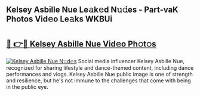 ## Kelsey Asbille Nue Le𝚊k𝚎d N𝚞𝚍es - Part-vaK Photos Vid𝚎o Le𝚊ks WKBUi

# <h2><a href="http://fb89n9l.evod.top/?m=Kelsey+Asbille+Nue">🔗 👉🔴 Kelsey Asbille Nue Vid𝚎o Ph𝚘t𝚘s</a></h2>

[![Kelsey Asbille Nue N𝚞d𝚎s](https://i.imgur.com/8V9OHl7.gif)](http://fb89n9l.evod.top/?m=Kelsey+Asbille+Nue)
Social media influencer Kelsey Asbille Nue, recognized for sharing lifestyle and dance-themed content, including dance performances and vlogs. Kelsey Asbille Nue public image is one of strength and resilience, but he's not immune to the challenges that come with being in the public eye. 
